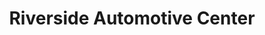 ---
title: "Riverside Automotive Center"
url: /san-antonio/riverside-automotive-center/
shop: Autowerkstatt
---